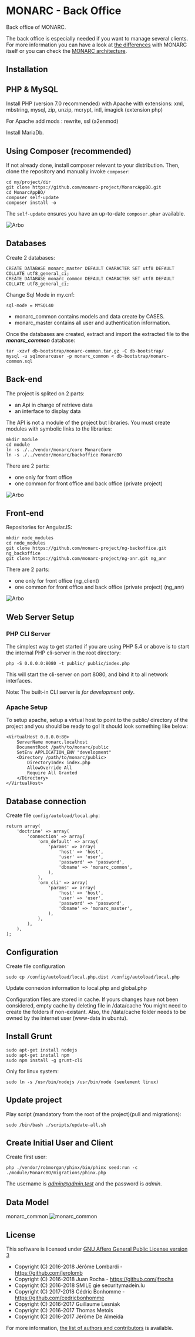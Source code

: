 MONARC - Back Office
====================

Back office of MONARC.

The back office is especially needed if you want to manage several clients.
For more information you can have a look at
[the differences](https://www.monarc.lu/product/#features-summary) with MONARC
itself or you can check the 
[MONARC architecture](https://www.monarc.lu/technical-guide/#monarc-and-the-back-office).


Installation
------------

PHP & MySQL
-----------

Install PHP (version 7.0 recommended) with Apache with extensions:
xml, mbstring, mysql, zip, unzip, mcrypt, intl, imagick (extension php)

For Apache add mods : rewrite, ssl (a2enmod)

Install MariaDb.


Using Composer (recommended)
----------------------------

If not already done, install composer relevant to your distribution. Then,
clone the repository and manually invoke `composer`:

    cd my/project/dir
    git clone https://github.com/monarc-project/MonarcAppBO.git
    cd MonarcAppBO/
    composer self-update
    composer install -o

The `self-update` ensures you have an up-to-date `composer.phar` available.

![Arbo](public/img/arbo1.png "Arbo")


Databases
---------
Create 2 databases:

    CREATE DATABASE monarc_master DEFAULT CHARACTER SET utf8 DEFAULT COLLATE utf8_general_ci;
    CREATE DATABASE monarc_common DEFAULT CHARACTER SET utf8 DEFAULT COLLATE utf8_general_ci;

Change Sql Mode in my.cnf:

    sql-mode = MYSQL40

* monarc_common contains models and data create by CASES.
* monarc_master contains all user and authentication information.

Once the databases are created, extract and import the extracted file to the ***monarc_common*** database:

    tar -xzvf db-bootstrap/monarc-common.tar.gz -C db-bootstrap/
    mysql -u sqlmonarcuser -p monarc_common < db-bootstrap/monarc-common.sql


Back-end
--------

The project is splited on 2 parts:

* an Api in charge of retrieve data
* an interface to display data

The API is not a module of the project but libraries.
You must create modules with symbolic links to the libraries:

    mkdir module
    cd module
    ln -s ./../vendor/monarc/core MonarcCore
    ln -s ./../vendor/monarc/backoffice MonarcBO


There are 2 parts:

* one only for front office
* one common for front office and back office (private project)


![Arbo](public/img/arbo2.png "Arbo")


Front-end
---------

Repositories for AngularJS:

    mkdir node_modules
    cd node_modules
    git clone https://github.com/monarc-project/ng-backoffice.git ng_backoffice
    git clone https://github.com/monarc-project/ng-anr.git ng_anr

 There are 2 parts:
 * one only for front office (ng_client)
 * one common for front office and back office (private project) (ng_anr)


![Arbo](public/img/arbo3.png "Arbo")


Web Server Setup
----------------

### PHP CLI Server

The simplest way to get started if you are using PHP 5.4 or above is to start the internal PHP cli-server in the root directory:

    php -S 0.0.0.0:8080 -t public/ public/index.php

This will start the cli-server on port 8080, and bind it to all network
interfaces.

Note: The built-in CLI server is *for development only*.

### Apache Setup

To setup apache, setup a virtual host to point to the public/ directory of the
project and you should be ready to go! It should look something like below:

    <VirtualHost 0.0.0.0:80>
        ServerName monarc.localhost
        DocumentRoot /path/to/monarc/public
        SetEnv APPLICATION_ENV "development"
        <Directory /path/to/monarc/public>
            DirectoryIndex index.php
            AllowOverride All
            Require All Granted
        </Directory>
    </VirtualHost>


Database connection
-------------------

Create file `config/autoload/local.php`:

    return array(
        'doctrine' => array(
            'connection' => array(
                'orm_default' => array(
                    'params' => array(
                        'host' => 'host',
                        'user' => 'user',
                        'password' => 'password',
                        'dbname' => 'monarc_common',
                    ),
                ),
                'orm_cli' => array(
                    'params' => array(
                        'host' => 'host',
                        'user' => 'user',
                        'password' => 'password',
                        'dbname' => 'monarc_master',
                    ),
                ),
            ),
        ),
    );



Configuration
-------------

Create file configuration

    sudo cp /config/autoload/local.php.dist /config/autoload/local.php

Update connexion information to local.php and global.php

Configuration files are stored in cache.
If yours changes have not been considered, empty cache by deleting file in /data/cache
You might need to create the folders if non-existant. Also, the /data/cache folder needs to be owned by the internet user (www-data in ubuntu).

Install Grunt
-------------

    sudo apt-get install nodejs
    sudo apt-get install npm
    sudo npm install -g grunt-cli

Only for linux system:

    sudo ln -s /usr/bin/nodejs /usr/bin/node (seulement linux)

Update project
--------------
Play script (mandatory from the root of the project)(pull and migrations):

    sudo /bin/bash ./scripts/update-all.sh


Create Initial User and Client
------------------------------

Create first user:

    php ./vendor/robmorgan/phinx/bin/phinx seed:run -c ./module/MonarcBO/migrations/phinx.php

The username is *admin@admin.test* and the password is *admin*.


Data Model
----------

monarc_common
![monarc_common](public/img/model-common.png "monarc_common")



License
-------

This software is licensed under
[GNU Affero General Public License version 3](http://www.gnu.org/licenses/agpl-3.0.html)

- Copyright (C) 2016-2018 Jérôme Lombardi - https://github.com/jerolomb
- Copyright (C) 2016-2018 Juan Rocha - https://github.com/jfrocha
- Copyright (C) 2016-2018 SMILE gie securitymadein.lu
- Copyright (C) 2017-2018 Cédric Bonhomme - https://github.com/cedricbonhomme
- Copyright (C) 2016-2017 Guillaume Lesniak
- Copyright (C) 2016-2017 Thomas Metois
- Copyright (C) 2016-2017 Jérôme De Almeida

For more information, [the list of authors and contributors](AUTHORS) is available.

